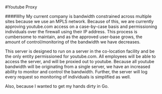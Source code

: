 #Youtube Proxy

####Why
My current company is bandwidth constrained across multiple sites because we use an MPLS network. Because of this, we are currently approving youtube.com access on a case-by-case basis and permissioning individuals over the firewall using their IP address. This process is cumbersome to maintain, and as the approved user-base grows, the amount of control/monitoring of the bandwidth we have decreases.

This server is designed to run on a server in the co-location facility and be the only entity permissioned for youtube.com. All employees will be able to access the server, and will be proxied out to youtube. Because all youtube bandwidth will be originating from a single server, we have an increased ability to monitor and control the bandwidth. Further, the server will log every request so monitoring of individuals is simplified as well. 

Also, because I wanted to get my hands dirty in Go.